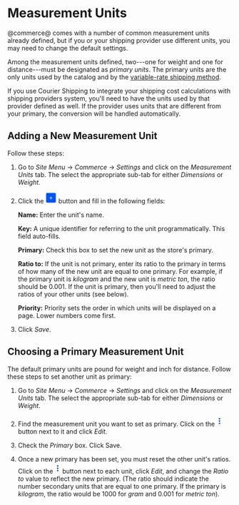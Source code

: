 # Measurement Units

@commerce@ comes with a number of common measurement units already defined, but
if you or your shipping provider use different units, you may need to change the
default settings.

Among the measurement units defined, two---one for weight and one for
distance---must be designated as *primary units*. The primary units are the only
units used by the catalog and by the 
[variable-rate shipping method](/web/liferay-emporio/documentation/-/knowledge_base/7-1/variable-weight-shipping). 

If you use Courier Shipping to integrate your shipping cost calculations with
shipping providers system, you'll need to have the units used by that provider
defined as well. If the provider uses units that are different from your
primary, the conversion will be handled automatically.

## Adding a New Measurement Unit

Follow these steps:

1.  Go to *Site Menu* &rarr; *Commerce* &rarr; *Settings* and click on the
    *Measurement Units* tab. The select the appropriate sub-tab for either
    *Dimensions* or *Weight*.

2.  Click the ![Add](../../images/icon-add.png) button and fill in the following
    fields:

    **Name:** Enter the unit's name.

    **Key:** A unique identifier for referring to the unit programmatically.
    This field auto-fills.

    **Primary:** Check this box to set the new unit as the store's primary.

    **Ratio to:** If the unit is not primary, enter its ratio to the primary in
    terms of how many of the new unit are equal to one primary. For example, if
    the primary unit is *kilogram* and the new unit is *metric ton*, the ratio
    should be 0.001. If the unit is primary, then you'll need to adjust the
    ratios of your other units (see below).

    **Priority:** Priority sets the order in which units will be displayed on
    a page. Lower numbers come first.

3.  Click *Save*.

## Choosing a Primary Measurement Unit

The default primary units are pound for weight and inch for distance. Follow
these steps to set another unit as primary:

1.  Go to *Site Menu* &rarr; *Commerce* &rarr; *Settings* and click on the
    *Measurement Units* tab. The select the appropriate sub-tab for either
    *Dimensions* or *Weight*.

2.  Find the measurement unit you want to set as primary. Click on the
    ![Options](../../images/icon-options.png) button next to it and click
    *Edit*.

3.  Check the *Primary* box. Click Save.

4.  Once a new primary has been set, you must reset the other unit's ratios.
    Click on the ![Options](../../images/icon-options.png) button next to each
    unit, click *Edit*, and change the *Ratio to* value to reflect the new
    primary. (The ratio should indicate the number secondary units that are
    equal to one primary. If the primary is *kilogram*, the ratio would be 1000
    for *gram* and 0.001 for *metric ton*).
